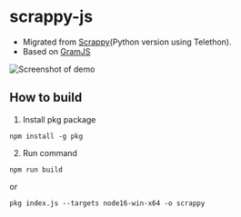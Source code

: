# **scrappy-js**

- Migrated from [Scrappy](https://github.com/bydyas/scrappy)(Python version using Telethon). 
- Based on [GramJS](https://github.com/gram-js/gramjs)

![Screenshot of demo](https://github.com/bydyas/scrappy-js/assets/74198494/21981df7-c78d-4d8f-9c7e-712ea48d0761)

## How to build

1. Install pkg package
```
npm install -g pkg
```
2. Run command
```
npm run build
```
or
```
pkg index.js --targets node16-win-x64 -o scrappy
```
